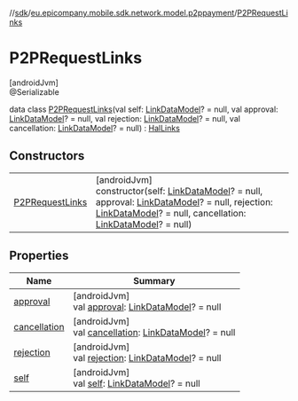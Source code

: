 //[sdk](../../../index.md)/[eu.epicompany.mobile.sdk.network.model.p2ppayment](../index.md)/[P2PRequestLinks](index.md)

# P2PRequestLinks

[androidJvm]\
@Serializable

data class [P2PRequestLinks](index.md)(val self: [LinkDataModel](../../eu.epicompany.mobile.android.data.network.model.hypermedia/-link-data-model/index.md)? = null, val approval: [LinkDataModel](../../eu.epicompany.mobile.android.data.network.model.hypermedia/-link-data-model/index.md)? = null, val rejection: [LinkDataModel](../../eu.epicompany.mobile.android.data.network.model.hypermedia/-link-data-model/index.md)? = null, val cancellation: [LinkDataModel](../../eu.epicompany.mobile.android.data.network.model.hypermedia/-link-data-model/index.md)? = null) : [HalLinks](../../eu.epicompany.mobile.android.data.network.model.hypermedia/-hal-links/index.md)

## Constructors

| | |
|---|---|
| [P2PRequestLinks](-p2-p-request-links.md) | [androidJvm]<br>constructor(self: [LinkDataModel](../../eu.epicompany.mobile.android.data.network.model.hypermedia/-link-data-model/index.md)? = null, approval: [LinkDataModel](../../eu.epicompany.mobile.android.data.network.model.hypermedia/-link-data-model/index.md)? = null, rejection: [LinkDataModel](../../eu.epicompany.mobile.android.data.network.model.hypermedia/-link-data-model/index.md)? = null, cancellation: [LinkDataModel](../../eu.epicompany.mobile.android.data.network.model.hypermedia/-link-data-model/index.md)? = null) |

## Properties

| Name | Summary |
|---|---|
| [approval](approval.md) | [androidJvm]<br>val [approval](approval.md): [LinkDataModel](../../eu.epicompany.mobile.android.data.network.model.hypermedia/-link-data-model/index.md)? = null |
| [cancellation](cancellation.md) | [androidJvm]<br>val [cancellation](cancellation.md): [LinkDataModel](../../eu.epicompany.mobile.android.data.network.model.hypermedia/-link-data-model/index.md)? = null |
| [rejection](rejection.md) | [androidJvm]<br>val [rejection](rejection.md): [LinkDataModel](../../eu.epicompany.mobile.android.data.network.model.hypermedia/-link-data-model/index.md)? = null |
| [self](self.md) | [androidJvm]<br>val [self](self.md): [LinkDataModel](../../eu.epicompany.mobile.android.data.network.model.hypermedia/-link-data-model/index.md)? = null |
